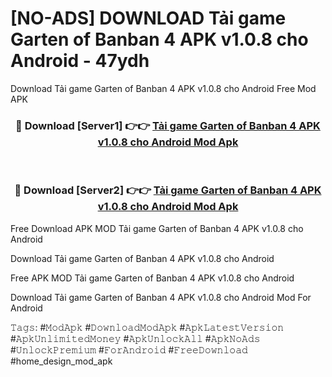 # [NO-ADS] DOWNLOAD Tải game Garten of Banban 4 APK v1.0.8 cho Android - 47ydh
Download Tải game Garten of Banban 4 APK v1.0.8 cho Android Free Mod APK

<div align="center">
<h3>🔴 Download [Server1] 👉👉 <a href="https://apk-comot.site?title=Tải_game_Garten_of_Banban_4_APK_v1.0.8_cho_Android">Tải game Garten of Banban 4 APK v1.0.8 cho Android Mod Apk</a></h3><br>

<h3>🔴 Download [Server2] 👉👉 <a href="https://apk-comot.site?title=Tải_game_Garten_of_Banban_4_APK_v1.0.8_cho_Android">Tải game Garten of Banban 4 APK v1.0.8 cho Android Mod Apk</a></h3>
</div>


Free Download APK MOD Tải game Garten of Banban 4 APK v1.0.8 cho Android

Download Tải game Garten of Banban 4 APK v1.0.8 cho Android 

Free APK MOD Tải game Garten of Banban 4 APK v1.0.8 cho Android 

Download Tải game Garten of Banban 4 APK v1.0.8 cho Android Mod For Android

𝚃𝚊𝚐𝚜: #𝙼𝚘𝚍𝙰𝚙𝚔 #𝙳𝚘𝚠𝚗𝚕𝚘𝚊𝚍𝙼𝚘𝚍𝙰𝚙𝚔 #𝙰𝚙𝚔𝙻𝚊𝚝𝚎𝚜𝚝𝚅𝚎𝚛𝚜𝚒𝚘𝚗 #𝙰𝚙𝚔𝚄𝚗𝚕𝚒𝚖𝚒𝚝𝚎𝚍𝙼𝚘𝚗𝚎𝚢 #𝙰𝚙𝚔𝚄𝚗𝚕𝚘𝚌𝚔𝙰𝚕𝚕 #𝙰𝚙𝚔𝙽𝚘𝙰𝚍𝚜 #𝚄𝚗𝚕𝚘𝚌𝚔𝙿𝚛𝚎𝚖𝚒𝚞𝚖 #𝙵𝚘𝚛𝙰𝚗𝚍𝚛𝚘𝚒𝚍 #𝙵𝚛𝚎𝚎𝙳𝚘𝚠𝚗𝚕𝚘𝚊𝚍 #home_design_mod_apk